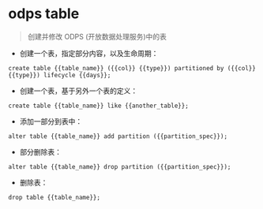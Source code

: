 # odps table

> 创建并修改 ODPS (开放数据处理服务)中的表

- 创建一个表，指定部分内容，以及生命周期：

`create table {{table_name}} ({{col}} {{type}}) partitioned by ({{col}} {{type}}) lifecycle {{days}};`

- 创建一个表，基于另外一个表的定义：

`create table {{table_name}} like {{another_table}};`

- 添加一部分到表中：

`alter table {{table_name}} add partition ({{partition_spec}});`

- 部分删除表：

`alter table {{table_name}} drop partition ({{partition_spec}});`

- 删除表：

`drop table {{table_name}};`

[#]: contributors: ([东先生])